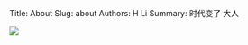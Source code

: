 Title: About
Slug: about
Authors: H Li
Summary: 时代变了 大人

![](http://ww1.sinaimg.cn/large/dd456925ly1g5nyeoz31zj20g40g4jst.jpg)